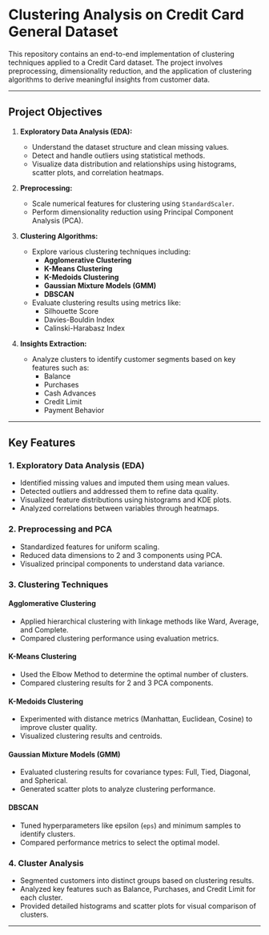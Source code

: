 # Clustering Analysis on Credit Card General Dataset

This repository contains an end-to-end implementation of clustering techniques applied to a Credit Card dataset. The project involves preprocessing, dimensionality reduction, and the application of clustering algorithms to derive meaningful insights from customer data.

---

## Project Objectives

1. **Exploratory Data Analysis (EDA):**
   - Understand the dataset structure and clean missing values.
   - Detect and handle outliers using statistical methods.
   - Visualize data distribution and relationships using histograms, scatter plots, and correlation heatmaps.

2. **Preprocessing:**
   - Scale numerical features for clustering using `StandardScaler`.
   - Perform dimensionality reduction using Principal Component Analysis (PCA).

3. **Clustering Algorithms:**
   - Explore various clustering techniques including:
     - **Agglomerative Clustering**
     - **K-Means Clustering**
     - **K-Medoids Clustering**
     - **Gaussian Mixture Models (GMM)**
     - **DBSCAN**
   - Evaluate clustering results using metrics like:
     - Silhouette Score
     - Davies-Bouldin Index
     - Calinski-Harabasz Index

4. **Insights Extraction:**
   - Analyze clusters to identify customer segments based on key features such as:
     - Balance
     - Purchases
     - Cash Advances
     - Credit Limit
     - Payment Behavior

---

## Key Features

### 1. Exploratory Data Analysis (EDA)
- Identified missing values and imputed them using mean values.
- Detected outliers and addressed them to refine data quality.
- Visualized feature distributions using histograms and KDE plots.
- Analyzed correlations between variables through heatmaps.

### 2. Preprocessing and PCA
- Standardized features for uniform scaling.
- Reduced data dimensions to 2 and 3 components using PCA.
- Visualized principal components to understand data variance.

### 3. Clustering Techniques
#### Agglomerative Clustering
- Applied hierarchical clustering with linkage methods like Ward, Average, and Complete.
- Compared clustering performance using evaluation metrics.

#### K-Means Clustering
- Used the Elbow Method to determine the optimal number of clusters.
- Compared clustering results for 2 and 3 PCA components.

#### K-Medoids Clustering
- Experimented with distance metrics (Manhattan, Euclidean, Cosine) to improve cluster quality.
- Visualized clustering results and centroids.

#### Gaussian Mixture Models (GMM)
- Evaluated clustering results for covariance types: Full, Tied, Diagonal, and Spherical.
- Generated scatter plots to analyze clustering performance.

#### DBSCAN
- Tuned hyperparameters like epsilon (`eps`) and minimum samples to identify clusters.
- Compared performance metrics to select the optimal model.

### 4. Cluster Analysis
- Segmented customers into distinct groups based on clustering results.
- Analyzed key features such as Balance, Purchases, and Credit Limit for each cluster.
- Provided detailed histograms and scatter plots for visual comparison of clusters.

---

